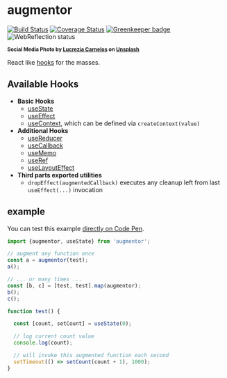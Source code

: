 # augmentor

[![Build Status](https://travis-ci.com/WebReflection/augmentor.svg?branch=master)](https://travis-ci.com/WebReflection/augmentor) [![Coverage Status](https://coveralls.io/repos/github/WebReflection/augmentor/badge.svg?branch=master)](https://coveralls.io/github/WebReflection/augmentor?branch=master) [![Greenkeeper badge](https://badges.greenkeeper.io/WebReflection/augmentor.svg)](https://greenkeeper.io/) ![WebReflection status](https://offline.report/status/webreflection.svg)

<sup>**Social Media Photo by [Lucrezia Carnelos](https://unsplash.com/@ciabattespugnose) on [Unsplash](https://unsplash.com/)**</sup>

React like [hooks](https://reactjs.org/docs/hooks-reference.html) for the masses.



## Available Hooks

  * **Basic Hooks**
    * [useState](https://reactjs.org/docs/hooks-reference.html#usestate)
    * [useEffect](https://reactjs.org/docs/hooks-reference.html#useeffect)
    * [useContext](https://reactjs.org/docs/hooks-reference.html#usecontext), which can be defined via `createContext(value)`
  * **Additional Hooks**
    * [useReducer](https://reactjs.org/docs/hooks-reference.html#usereducer)
    * [useCallback](https://reactjs.org/docs/hooks-reference.html#usecallback)
    * [useMemo](https://reactjs.org/docs/hooks-reference.html#usememo)
    * [useRef](https://reactjs.org/docs/hooks-reference.html#useref)
    * [useLayoutEffect](https://reactjs.org/docs/hooks-reference.html#uselayouteffect)
  * **Third parts exported utilities**
    * `dropEffect(augmentedCallback)` executes any cleanup left from last `useEffect(...)` invocation



## example

You can test this example [directly on Code Pen](https://codepen.io/WebReflection/pen/zymKBb?editors=0011).

```js
import {augmentor, useState} from 'augmentor';

// augment any function once
const a = augmentor(test);
a();

// ... or many times ...
const [b, c] = [test, test].map(augmentor);
b();
c();

function test() {

  const [count, setCount] = useState(0);

  // log current count value
  console.log(count);

  // will invoke this augmented function each second
  setTimeout(() => setCount(count + 1), 1000);
}
```
